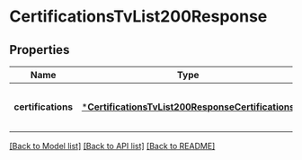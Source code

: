 # CertificationsTvList200Response


## Properties
Name | Type | Description | Notes
------------ | ------------- | ------------- | -------------
**certifications** | [***CertificationsTvList200ResponseCertifications**](CertificationsTvList200ResponseCertifications.md) |  | [optional] [default to nothing]


[[Back to Model list]](../README.md#models) [[Back to API list]](../README.md#api-endpoints) [[Back to README]](../README.md)


